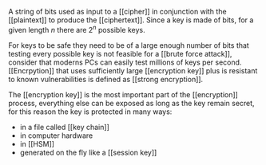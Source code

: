 A string of bits used as input to a [[cipher]] in conjunction with the [[plaintext]] to produce the [[ciphertext]]. Since a key is made of bits, for a given length $n$ there are $2^n$ possible keys.

For keys to be safe they need to be of a large enough number of bits that testing every possible key is not feasible for a [[brute force attack]], consider that moderns PCs can easily test millions of keys per second. [[Encrpytion]] that uses sufficiently large [[encryption key]] plus is resistant to known vulnerabilities is defined as [[strong encryption]].

The [[encryption key]] is the most important part of the [[encryption]] process, everything else can be exposed as long as the key remain secret, for this reason the key is protected in many ways:
- in a file called [[key chain]]
- in computer hardware
- in [[HSM]]
- generated on the fly like a [[session key]]
